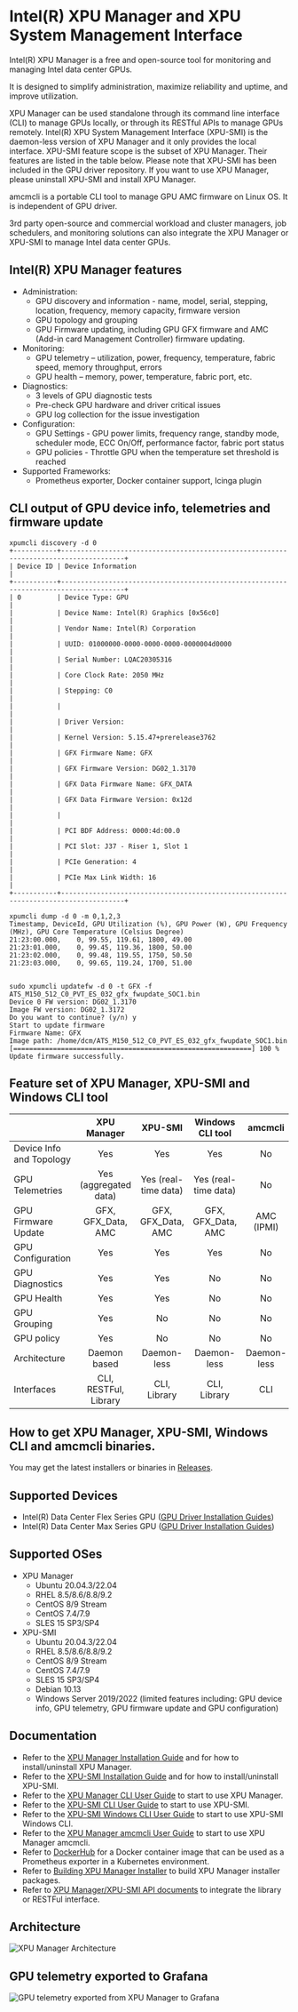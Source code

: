 # Intel(R) XPU Manager and XPU System Management Interface
Intel(R) XPU Manager is a free and open-source tool for monitoring and managing Intel data center GPUs.

It is designed to simplify administration, maximize reliability and uptime, and improve utilization.

XPU Manager can be used standalone through its command line interface (CLI) to manage GPUs locally, or through its RESTful APIs to manage GPUs remotely. Intel(R) XPU System Management Interface (XPU-SMI) is the daemon-less version of XPU Manager and it only provides the local interface. XPU-SMI feature scope is the subset of XPU Manager. Their features are listed in the table below. Please note that XPU-SMI has been included in the GPU driver repository. If you want to use XPU Manager, please uninstall XPU-SMI and install XPU Manager. 

amcmcli is a portable CLI tool to manage GPU AMC firmware on Linux OS. It is independent of GPU driver. 

3rd party open-source and commercial workload and cluster managers, job schedulers, and monitoring solutions can also integrate the XPU Manager or XPU-SMI to manage Intel data center GPUs.

## Intel(R) XPU Manager features
* Administration:
	* GPU discovery and information - name, model, serial, stepping, location, frequency, memory capacity, firmware version
	* GPU topology and grouping
	* GPU Firmware updating, including GPU GFX firmware and AMC (Add-in card Management Controller) firmware updating. 
* Monitoring:
	* GPU telemetry – utilization, power, frequency, temperature, fabric speed, memory throughput, errors
	* GPU health – memory, power, temperature, fabric port, etc.
* Diagnostics:
	* 3 levels of GPU diagnostic tests
	* Pre-check GPU hardware and driver critical issues
	* GPU log collection for the issue investigation
* Configuration:
	* GPU Settings - GPU power limits, frequency range, standby mode, scheduler mode, ECC On/Off, performance factor, fabric port status
	* GPU policies - Throttle GPU when the temperature set threshold is reached 
* Supported Frameworks:
	* Prometheus exporter, Docker container support, Icinga plugin
 
## CLI output of GPU device info, telemetries and firmware update
```
xpumcli discovery -d 0
+-----------+--------------------------------------------------------------------------------------+
| Device ID | Device Information                                                                   |
+-----------+--------------------------------------------------------------------------------------+
| 0         | Device Type: GPU                                                                     |
|           | Device Name: Intel(R) Graphics [0x56c0]                                              |
|           | Vendor Name: Intel(R) Corporation                                                    |
|           | UUID: 01000000-0000-0000-0000-0000004d0000                                           |
|           | Serial Number: LQAC20305316                                                          |
|           | Core Clock Rate: 2050 MHz                                                            |
|           | Stepping: C0                                                                         |
|           |                                                                                      |
|           | Driver Version:                                                                      |
|           | Kernel Version: 5.15.47+prerelease3762                                               |
|           | GFX Firmware Name: GFX                                                               |
|           | GFX Firmware Version: DG02_1.3170                                                    |
|           | GFX Data Firmware Name: GFX_DATA                                                     |
|           | GFX Data Firmware Version: 0x12d                                                     |
|           |                                                                                      |
|           | PCI BDF Address: 0000:4d:00.0                                                        |
|           | PCI Slot: J37 - Riser 1, Slot 1                                                      |
|           | PCIe Generation: 4                                                                   |
|           | PCIe Max Link Width: 16                                                              |
+-----------+--------------------------------------------------------------------------------------+

xpumcli dump -d 0 -m 0,1,2,3
Timestamp, DeviceId, GPU Utilization (%), GPU Power (W), GPU Frequency (MHz), GPU Core Temperature (Celsius Degree)
21:23:00.000,    0, 99.55, 119.61, 1800, 49.00
21:23:01.000,    0, 99.45, 119.36, 1800, 50.00
21:23:02.000,    0, 99.48, 119.55, 1750, 50.50
21:23:03.000,    0, 99.65, 119.24, 1700, 51.00


sudo xpumcli updatefw -d 0 -t GFX -f ATS_M150_512_C0_PVT_ES_032_gfx_fwupdate_SOC1.bin
Device 0 FW version: DG02_1.3170
Image FW version: DG02_1.3172
Do you want to continue? (y/n) y
Start to update firmware
Firmware Name: GFX
Image path: /home/dcm/ATS_M150_512_C0_PVT_ES_032_gfx_fwupdate_SOC1.bin
[============================================================] 100 %
Update firmware successfully.
```

 
## Feature set of XPU Manager, XPU-SMI and Windows CLI tool
|                           | XPU Manager            | XPU-SMI              | Windows CLI tool             | amcmcli         |
| :------------------------ | :--------------------: | :------------------: | :--------------------------: | :-------------: |
| Device Info and Topology  | Yes                    | Yes                  | Yes                          | No              |
| GPU Telemetries           | Yes (aggregated data)  | Yes (real-time data) | Yes (real-time data)         | No              |
| GPU Firmware Update       | GFX, GFX_Data, AMC     | GFX, GFX_Data, AMC   | GFX, GFX_Data, AMC           | AMC (IPMI)      |
| GPU Configuration         | Yes                    | Yes                  | Yes                          | No              |
| GPU Diagnostics           | Yes                    | Yes                  | No                           | No              |
| GPU Health                | Yes                    | Yes                  | No                           | No              |
| GPU Grouping              | Yes                    | No                   | No                           | No              |
| GPU policy                | Yes                    | No                   | No                           | No              |
| Architecture              | Daemon based           | Daemon-less          | Daemon-less                  | Daemon-less     |
| Interfaces                | CLI, RESTFul, Library  | CLI, Library         | CLI, Library                 | CLI             |

## How to get XPU Manager, XPU-SMI, Windows CLI and amcmcli binaries. 
You may get the latest installers or binaries in [Releases](https://github.com/intel/xpumanager/releases).

## Supported Devices
* Intel(R) Data Center Flex Series GPU ([GPU Driver Installation Guides](https://dgpu-docs.intel.com/installation-guides/index.html))
* Intel(R) Data Center Max Series GPU ([GPU Driver Installation Guides](https://dgpu-docs.intel.com/installation-guides/index.html))
 
## Supported OSes
* XPU Manager
	* Ubuntu 20.04.3/22.04
	* RHEL 8.5/8.6/8.8/9.2
	* CentOS 8/9 Stream
	* CentOS 7.4/7.9
	* SLES 15 SP3/SP4
* XPU-SMI
	* Ubuntu 20.04.3/22.04
	* RHEL 8.5/8.6/8.8/9.2
	* CentOS 8/9 Stream
	* CentOS 7.4/7.9
	* SLES 15 SP3/SP4
	* Debian 10.13
	* Windows Server 2019/2022 (limited features including: GPU device info, GPU telemetry, GPU firmware update and GPU configuration)
  
## Documentation
* Refer to the [XPU Manager Installation Guide](doc/Install_guide.md) and for how to install/uninstall XPU Manager.
* Refer to the [XPU-SMI Installation Guide](doc/smi_install_guide.md) and for how to install/uninstall XPU-SMI.
* Refer to the [XPU Manager CLI User Guide](doc/CLI_user_guide.md) to start to use XPU Manager.
* Refer to the [XPU-SMI CLI User Guide](doc/smi_user_guide.md) to start to use XPU-SMI.
* Refer to the [XPU-SMI Windows CLI User Guide](doc/xpum_win_user_guide.md) to start to use XPU-SMI Windows CLI.
* Refer to the [XPU Manager amcmcli User Guide](doc/amcmcli_user_guide.md) to start to use XPU Manager amcmcli.
* Refer to [DockerHub](https://hub.docker.com/r/intel/xpumanager) for a Docker container image that can be used as a Prometheus exporter in a Kubernetes environment.
* Refer to [Building XPU Manager Installer](BUILDING.md) to build XPU Manager installer packages. 
* Refer to [XPU Manager/XPU-SMI API documents](https://intel.github.io/xpumanager/smi_index.html) to integrate the library or RESTFul interface. 
 
## Architecture
![XPU Manager Architecture](doc/img/architecture.PNG)
  
## GPU telemetry exported to Grafana
![GPU telemetry exported from XPU Manager to Grafana](doc/img/Grafana.PNG)
